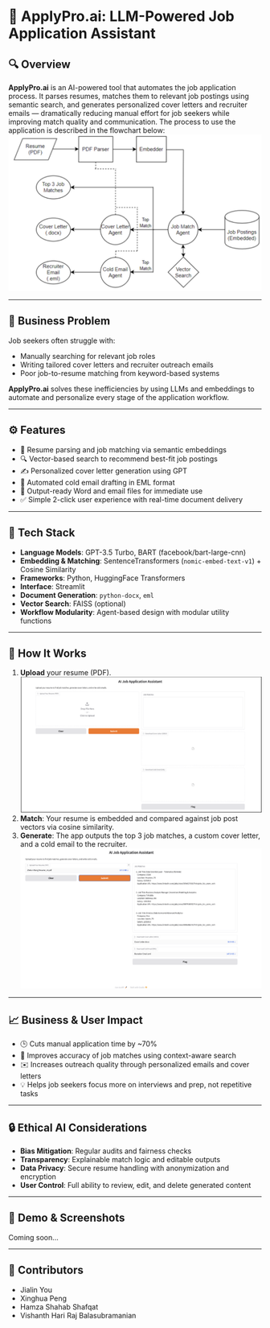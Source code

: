 # 📄 ApplyPro.ai: LLM-Powered Job Application Assistant

## 🔍 Overview

**ApplyPro.ai** is an AI-powered tool that automates the job application process. It parses resumes, matches them to relevant job postings using semantic search, and generates personalized cover letters and recruiter emails — dramatically reducing manual effort for job seekers while improving match quality and communication.
The process to use the application is described in the flowchart below:
![Solution Architecture](Architecture%20and%20Demo%20Images/Solution%20Architecture.png)

---

## 🎯 Business Problem
Job seekers often struggle with:
- Manually searching for relevant job roles
- Writing tailored cover letters and recruiter outreach emails
- Poor job-to-resume matching from keyword-based systems

**ApplyPro.ai** solves these inefficiencies by using LLMs and embeddings to automate and personalize every stage of the application workflow.

---

## ⚙️ Features
- 📄 Resume parsing and job matching via semantic embeddings
- 🔍 Vector-based search to recommend best-fit job postings
- ✍️ Personalized cover letter generation using GPT
- 📧 Automated cold email drafting in EML format
- 📁 Output-ready Word and email files for immediate use
- ✅ Simple 2-click user experience with real-time document delivery

---

## 🧰 Tech Stack
- **Language Models**: GPT-3.5 Turbo, BART (facebook/bart-large-cnn)
- **Embedding & Matching**: SentenceTransformers (`nomic-embed-text-v1`) + Cosine Similarity
- **Frameworks**: Python, HuggingFace Transformers
- **Interface**: Streamlit
- **Document Generation**: `python-docx`, `eml`
- **Vector Search**: FAISS (optional)
- **Workflow Modularity**: Agent-based design with modular utility functions

---

## 🚀 How It Works
1. **Upload** your resume (PDF).
![User Interface](Architecture%20and%20Demo%20Images/UI.png)
3. **Match**: Your resume is embedded and compared against job post vectors via cosine similarity.
4. **Generate**: The app outputs the top 3 job matches, a custom cover letter, and a cold email to the recruiter.
![Demo](Architecture%20and%20Demo%20Images/Demo.png)

---

## 📈 Business & User Impact
- 🕒 Cuts manual application time by ~70%
- 🎯 Improves accuracy of job matches using context-aware search
- ✉️ Increases outreach quality through personalized emails and cover letters
- 💡 Helps job seekers focus more on interviews and prep, not repetitive tasks

---

## 🔒 Ethical AI Considerations
- **Bias Mitigation**: Regular audits and fairness checks
- **Transparency**: Explainable match logic and editable outputs
- **Data Privacy**: Secure resume handling with anonymization and encryption
- **User Control**: Full ability to review, edit, and delete generated content

---

## 🧪 Demo & Screenshots
Coming soon...

---

## 👥 Contributors
- Jialin You  
- Xinghua Peng  
- Hamza Shahab Shafqat  
- Vishanth Hari Raj Balasubramanian
